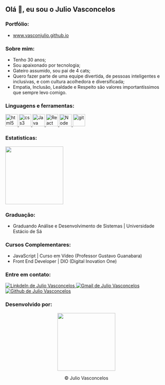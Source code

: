 ## Olá 👋, eu sou o Julio Vasconcelos 

### Portfólio:
<div>
<ul>
<li>
    <a target="_balck" href="https://vasconjulio.github.io/">www.vasconjulio.github.io</a>
  </li>
</div>

### Sobre mim:
<div>
  <ul>
    <li>Tenho 30 anos;</li>
    <li>Sou apaixonado por tecnologia;</li>
    <li>Gateiro assumido, sou pai de 4 cats;</>
    <li>Quero fazer parte de uma equipe divertida, de pessoas inteligentes e inclusivas, e com cultura acolhedora e diversificada;</li>
    <li>Empatia, Inclusão, Lealdade e Respeito são valores importantíssimos que sempre levo comigo.</li>
  </ul>
</div>

### Linguagens e ferramentas:
<div>
  <a target="_blank" href="https://www.w3schools.com/tags/default.asp" rel="nofollow">
    <img alt="html5" width="38px" src="https://cdn.jsdelivr.net/gh/devicons/devicon/icons/html5/html5-plain.svg" />
  </a>
  <a target="_blank" href="https://www.w3schools.com/cssref/default.asp" rel="nofollow">
    <img alt="css3" width="38px" src="https://cdn.jsdelivr.net/gh/devicons/devicon/icons/css3/css3-plain.svg" />
  </a>
  <a target="_blank" href="https://www.w3schools.com/jsref/default.asp" rel="nofollow">
    <img alt="Java script" width="38px" src="https://cdn.jsdelivr.net/gh/devicons/devicon/icons/javascript/javascript-plain.svg" />
  </a>
    <a target="_blank" href="https://pt-br.reactjs.org/docs/getting-started.html" rel="nofollow">
    <img alt="React" width="38px" src="https://cdn.jsdelivr.net/gh/devicons/devicon/icons/react/react-original.svg" />
  </a>
  <a target="_blank" href="https://nodejs.org/pt-br/docs/" rel="nofollow">
    <img alt="Node js" width="38px" src="https://cdn.jsdelivr.net/gh/devicons/devicon/icons/nodejs/nodejs-plain.svg" />
  </a>
    <a target="_blank" href="https://git-scm.com/doc" rel="nofollow">
    <img alt="git" width="38px" src="https://cdn.jsdelivr.net/gh/devicons/devicon/icons/git/git-plain.svg" />
  </a>
</div>

### Estatisticas:
<div>
  <a href="https://github.com/vasconjulio">
  <img height="180em" src="https://github-readme-stats.vercel.app/api/top-langs/?username=vasconjulio&layout=compact&langs_count=7&theme=great-gatsby"/></a>
</div>

### Graduação:
<div>
   <ul>
   <li>Graduando Análise e Desenvolvimento de Sistemas | Universidade Estácio de Sá </li>
   </ul>
</div>

### Cursos Complementares:
<div>
   <ul>
   <li>JavaScript | Curso em Vídeo (Professor Gustavo Guanabara)</li>
   <li>Front End Developer | DIO (Digital Inovation One)</li>
   </ul>
</div>

### Entre em contato:
<div>
    <a target="_blank" href="https://www.linkedin.com/in/julio-vasconcelos/" rel="nofollow">
    <img alt="LinkdeIn de Julio Vasconcelos" src="https://img.shields.io/badge/LinkedIn-0077B5?style=for-the-badge&logo=linkedin&logoColor=white">
    </a>
      <a target="_blank" href="mailto:julioc43@gmail.com?Subject=Título%20da%20mensagem">
      <img alt="Gmail de Julio Vasconcelos" src="https://img.shields.io/badge/Gmail-D14836?style=for-the-badge&logo=gmail&logoColor=white">
    </a>
    <a target="_blank" href="https://github.com/vasconjulio" rel="nofollow">
      <img alt="Github de Julio Vasconcelos" src="https://img.shields.io/badge/GitHub-100000?style=for-the-badge&logo=github&logoColor=white">
    </a>
</div>


###  Desenvolvido por:
<div align="center">
  <a href="https://github.com/vasconjulio" >
    <img height="180em" src="https://ik.imagekit.io/p7aqqjfkrdg/82271381_1__6mi8cBP0w.png?updatedAt=1629316021874">
  </a>
  <p>&copy Julio Vasconcelos</p>
</div>
